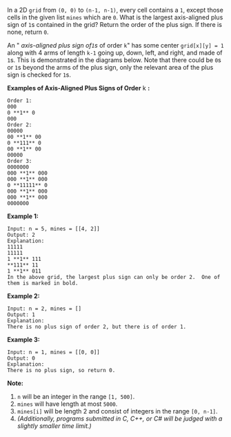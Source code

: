 In a 2D `grid` from `(0, 0)` to `(n-1, n-1)`, every cell contains a `1`,
except those cells in the given list `mines` which are `0`. What is the
largest axis-aligned plus sign of `1`s contained in the grid? Return the order
of the plus sign. If there is none, return `0`.

An " _axis-aligned plus sign of`1`s_ of order `k`" has some center `grid[x][y]
= 1` along with 4 arms of length `k-1` going up, down, left, and right, and
made of `1`s. This is demonstrated in the diagrams below. Note that there
could be `0`s or `1`s beyond the arms of the plus sign, only the relevant area
of the plus sign is checked for `1`s.

**Examples of Axis-Aligned Plus Signs of Order** k **:**

    
    
    Order 1:
    000
    0 **1** 0
    000
    Order 2:
    00000
    00 **1** 00
    0 **111** 0
    00 **1** 00
    00000
    Order 3:
    0000000
    000 **1** 000
    000 **1** 000
    0 **11111** 0
    000 **1** 000
    000 **1** 000
    0000000
    

**Example 1:**

    
    
    Input: n = 5, mines = [[4, 2]]
    Output: 2
    Explanation:
    11111
    11111
    1 **1** 111
    **111** 11
    1 **1** 011
    In the above grid, the largest plus sign can only be order 2.  One of them is marked in bold.
    

**Example 2:**

    
    
    Input: n = 2, mines = []
    Output: 1
    Explanation:
    There is no plus sign of order 2, but there is of order 1.
    

**Example 3:**

    
    
    Input: n = 1, mines = [[0, 0]]
    Output: 0
    Explanation:
    There is no plus sign, so return 0.
    

**Note:**

  1. `n` will be an integer in the range `[1, 500]`.
  2. `mines` will have length at most `5000`.
  3. `mines[i]` will be length 2 and consist of integers in the range `[0, n-1]`.
  4. _(Additionally, programs submitted in C, C++, or C# will be judged with a slightly smaller time limit.)_



